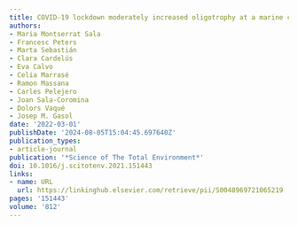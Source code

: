 ```yaml
---
title: COVID-19 lockdown moderately increased oligotrophy at a marine coastal site
authors:
- Maria Montserrat Sala
- Francesc Peters
- Marta Sebastián
- Clara Cardelús
- Eva Calvo
- Celia Marrasé
- Ramon Massana
- Carles Pelejero
- Joan Sala-Coromina
- Dolors Vaqué
- Josep M. Gasol
date: '2022-03-01'
publishDate: '2024-08-05T15:04:45.697640Z'
publication_types:
- article-journal
publication: '*Science of The Total Environment*'
doi: 10.1016/j.scitotenv.2021.151443
links:
- name: URL
  url: https://linkinghub.elsevier.com/retrieve/pii/S0048969721065219
pages: '151443'
volume: '812'
---
```

